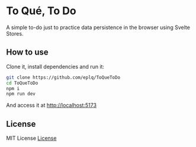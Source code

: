 # To Qué, To Do

A simple to-do just to practice data persistence in the browser using Svelte Stores.

## How to use

Clone it, install dependencies and run it:

```sh
git clone https://github.com/eplq/ToQueToDo
cd ToQueToDo
npm i
npm run dev
```

And access it at [http://localhost:5173](http://localhost:5173)

## License

MIT License [License](./LICENSE)

